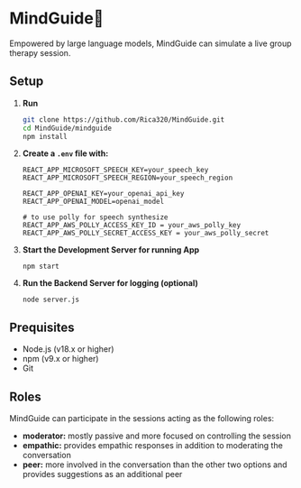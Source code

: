 # MindGuide🍄
Empowered by large language models, MindGuide can simulate a live group therapy session.

## Setup
1. **Run**
    ```bash
    git clone https://github.com/Rica320/MindGuide.git
    cd MindGuide/mindguide
    npm install
    ```

2. **Create a `.env` file with:**
    ```
    REACT_APP_MICROSOFT_SPEECH_KEY=your_speech_key
    REACT_APP_MICROSOFT_SPEECH_REGION=your_speech_region

    REACT_APP_OPENAI_KEY=your_openai_api_key
    REACT_APP_OPENAI_MODEL=openai_model

    # to use polly for speech synthesize
    REACT_APP_AWS_POLLY_ACCESS_KEY_ID = your_aws_polly_key
    REACT_APP_AWS_POLLY_SECRET_ACCESS_KEY = your_aws_polly_secret
    ```
    
3. **Start the Development Server for running App**
    ```
    npm start
    ```
    
5. **Run the Backend Server for logging (optional)**
    ```
    node server.js
    ```

## Prequisites
- Node.js (v18.x or higher)
- npm (v9.x or higher)
- Git

## Roles
MindGuide can participate in the sessions acting as the following roles:
- **moderator:** mostly passive and more focused on controlling the session
- **empathic:** provides empathic responses in addition to moderating the conversation
- **peer:** more involved in the conversation than the other two options and provides suggestions as an additional peer

